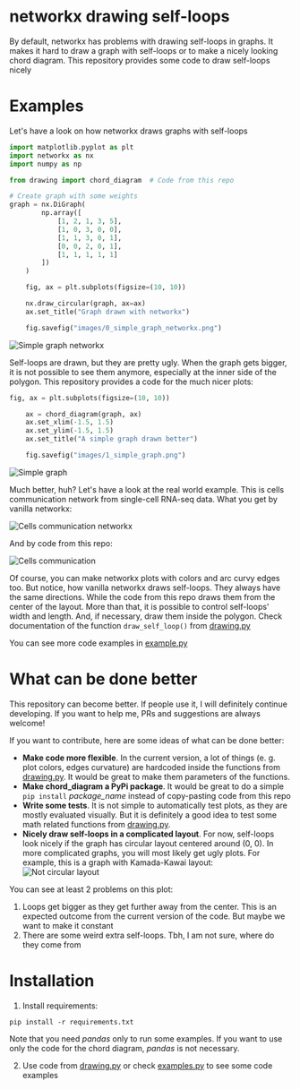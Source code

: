 # networkx drawing self-loops
By default, networkx has problems with drawing self-loops in graphs. It makes it hard to draw a graph with self-loops or to make a nicely looking chord diagram. This repository provides some code to draw self-loops nicely

# Examples

Let's have a look on how networkx draws graphs with self-loops

```python
import matplotlib.pyplot as plt
import networkx as nx
import numpy as np 

from drawing import chord_diagram  # Code from this repo

# Create graph with some weights
graph = nx.DiGraph(
        np.array([
            [1, 2, 1, 3, 5],
            [1, 0, 3, 0, 0],
            [1, 1, 3, 0, 1],
            [0, 0, 2, 0, 1],
            [1, 1, 1, 1, 1]
        ])
    )

    fig, ax = plt.subplots(figsize=(10, 10))

    nx.draw_circular(graph, ax=ax)
    ax.set_title("Graph drawn with networkx")

    fig.savefig("images/0_simple_graph_networkx.png")
```

![Simple graph networkx](images/0_simple_graph_networkx.png)

Self-loops are drawn, but they are pretty ugly. When the graph gets bigger, it is not possible to see them anymore, especially at the inner side of the polygon. This repository provides a code for the much nicer plots:

```python
fig, ax = plt.subplots(figsize=(10, 10))

    ax = chord_diagram(graph, ax)
    ax.set_xlim(-1.5, 1.5)
    ax.set_ylim(-1.5, 1.5)
    ax.set_title("A simple graph drawn better")

    fig.savefig("images/1_simple_graph.png")
```

![Simple graph](images/1_simple_graph.png)

Much better, huh? Let's have a look at the real world example. This is cells communication network from single-cell RNA-seq data. What you get by vanilla networkx:

![Cells communication networkx](images/3_nx_cells_network.png)

And by code from this repo:

![Cells communication](images/2_cells_network.png)

Of course, you can make networkx plots with colors and arc curvy edges too. But notice, how vanilla networkx draws self-loops. They always have the same directions. While the code from this repo draws them from the center of the layout. More than that, it is possible to control self-loops' width and length. And, if necessary, draw them inside the polygon. Check documentation of the function `draw_self_loop()` from [drawing.py](drawing.py)

You can see more code examples in [example.py](example.py)

# What can be done better
This repository can become better. If people use it, I will definitely continue developing. If you want to help me, PRs and suggestions are always welcome! 

If you want to contribute, here are some ideas of what can be done better:
* **Make code more flexible**. In the current version, a lot of things (e. g. plot colors, edges curvature) are hardcoded inside the functions from [drawing.py](drawing.py). It would be great to make them parameters of the functions.
* **Make chord_diagram a PyPi package**. It would be great to do a simple `pip install` *package_name* instead of copy-pasting code from this repo
* **Write some tests**. It is not simple to automatically test plots, as they are mostly evaluated visually. But it is definitely a good idea to test some math related functions from [drawing.py](drawing.py).  
* **Nicely draw self-loops in a complicated layout**. For now, self-loops look nicely if the graph has circular layout centered around (0, 0). In more complicated graphs, you will most likely get ugly plots. For example, this is a graph with Kamada-Kawai layout:
![Not circular layout](images/4_not_circular_layout.png)

You can see at least 2 problems on this plot:
1. Loops get bigger as they get further away from the center. This is an expected outcome from the current version of the code. But maybe we want to make it constant
2. There are some weird extra self-loops. Tbh, I am not sure, where do they come from

# Installation
1. Install requirements:

```pip install -r requirements.txt```

Note that you need *pandas* only to run some examples. If you want to use only the code for the chord diagram, *pandas* is not necessary.

2. Use code from [drawing.py](drawing.py) or check [examples.py](examples.py) to see some code examples
